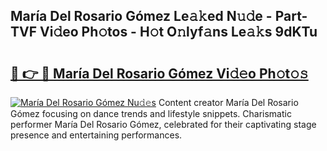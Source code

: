 ## María Del Rosario Gómez Le𝚊𝚔ed N𝚞𝚍e - Part-TVF Vi𝚍eo Ph𝚘tos - H𝚘t O𝚗lyf𝚊ns Le𝚊𝚔s 9dKTu

# <h2><a href="http://hf124fx.feru.top/?c=Mar%c3%ada+Del+Rosario+G%c3%b3mez">🔗 👉 🔴 María Del Rosario Gómez Vi𝚍𝚎o Ph𝚘t𝚘𝚜</a></h2>

[![María Del Rosario Gómez Nu𝚍𝚎s](https://i.imgur.com/0TWrTi3.gif)](http://hf124fx.feru.top/?c=Mar%c3%ada+Del+Rosario+G%c3%b3mez)
Content creator María Del Rosario Gómez focusing on dance trends and lifestyle snippets. Charismatic performer María Del Rosario Gómez, celebrated for their captivating stage presence and entertaining performances. 
